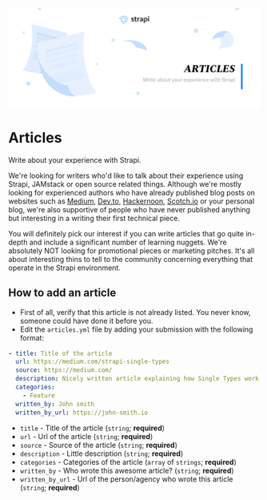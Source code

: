 ![Articles](/assets/banner-articles.png)

# Articles

Write about your experience with Strapi.

We're looking for writers who'd like to talk about their experience using Strapi, JAMstack or open source related things. Although we're mostly looking for experienced authors who have already published blog posts on websites such as [Medium](https://medium.com), [Dev.to](http://dev.to/), [Hackernoon](https://hackernoon.com), [Scotch.io](http://scotch.io/) or your personal blog, we're also supportive of people who have never published anything but interesting in a writing their first technical piece.

You will definitely pick our interest if you can write articles that go quite in-depth and include a significant number of learning nuggets. We're absolutely NOT looking for promotional pieces or marketing pitches. It's all about interesting thins to tell to the community concerning everything that operate in the Strapi environment.

## How to add an article

  - First of all, verify that this article is not already listed. You never know, someone could have done it before you.
  - Edit the `articles.yml` file by adding your submission with the following format:

```yaml
- title: Title of the article
  url: https://medium.com/strapi-single-types
  source: https://medium.com/
  description: Nicely written article explaining how Single Types work
  categories:
    - Feature
  written_by: John smith
  written_by_url: https://john-smith.io
```


- `title` - Title of the article (`string`; **required**)
- `url` - Url of the article (`string`; **required**)
- `source` - Source of the article (`string`; **required**)
- `description` - Little description (`string`; **required**)
- `categories` - Categories of the article (`array` of `strings`; **required**)
- `written_by` - Who wrote this awesome article? (`string`; **required**)
- `written_by_url` - Url of the person/agency who wrote this article (`string`; **required**)

